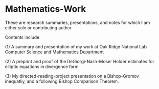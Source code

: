 # Mathematics-Work
These are research summaries, presentations, and notes for which I am either sole or contributing author 

Contents include: 

(1) A summary and presentation of my work at Oak Ridge National Lab Computer Science and Mathematics Department

(2) A preprint and proof of the DeGiorgi-Nash-Moser Holder estimates for elliptic equations in divergence form

(3) My directed-reading-project presentation on a Bishop-Gromov inequatliy, and a following Bishop Comparison Theorem. 




